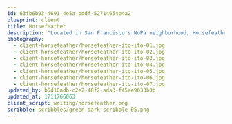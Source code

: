 ```yaml
---
id: 63fb6b93-4691-4e5a-bddf-52714654b4a2
blueprint: client
title: Horsefeather
description: "Located in San Francisco's NoPa neighborhood, Horsefeather's greenhouse dining room is a lush hideaway planted with hardy tropicals suited to the area's cool, foggy microclimate. Hanging hoyas and creeping ficus vines soften the space's industrial finishes, while painted lady philodendrons and pitcher plants adorning the room's above-door ledge draw the eye toward the light-flooded glass ceiling overhead."
photography:
  - client-horsefeather/horsefeather-ito-ito-01.jpg
  - client-horsefeather/horsefeather-ito-ito-02.jpg
  - client-horsefeather/horsefeather-ito-ito-03.jpg
  - client-horsefeather/horsefeather-ito-ito-04.jpg
  - client-horsefeather/horsefeather-ito-ito-05.jpg
  - client-horsefeather/horsefeather-ito-ito-06.jpg
  - client-horsefeather/horsefeather-ito-ito-07.jpg
updated_by: b5d10adb-c2e2-48f2-ada3-f45ee9633b3b
updated_at: 1711766063
client_script: writing/horsefeather.png
scribble: scribbles/green-dark-scribble-05.png
---
```

